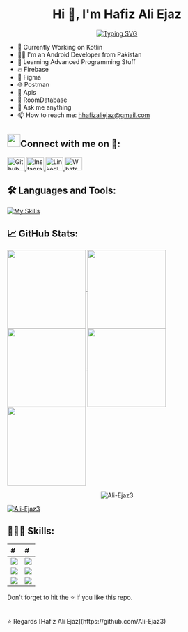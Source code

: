 <h1 align="center">Hi 👋, I'm Hafiz Ali Ejaz</h1>

<div align="center">
  <a href="https://git.io/typing-svg">
    <img src="https://readme-typing-svg.demolab.com?font=Roboto+Slab&weight=500&size=25&duration=4000&pause=500&color=FF8000&center=true&vCenter=true&width=665&height=55&lines=Hi+%F0%9F%91%8B%2C+I'm+Hafiz+Ali+Ejaz;%F0%9F%94%AD+I’m+currently+working+on+Java+and+Kotlin;%F0%9F%8C%B1+Learning+advanced+Programming+Stuff;%E2%9A%A1+Firebase;%F0%9F%93%AB+How+to+reach+me%3A+hhafizaliejaz%40gmail.com" alt="Typing SVG" />
  </a>
</div>



- 🔭 Currently Working on Kotlin
- 👨‍💻 I'm an Android Developer from Pakistan
- 🌱 Learning Advanced Programming Stuff
- 🔥 Firebase
- 🚀 Figma
- 🌐 Postman
- 📍 Apis
- 📃 RoomDatabase
- 💬 Ask me anything 
- 📫 How to reach me: hhafizaliejaz@gmail.com






  
  
<h2 align="left" > <img src="https://media.giphy.com/media/iY8CRBdQXODJSCERIr/giphy.gif" width="30" height="30" style="margin-center: 10px;">Connect with me on 🤝: </h2>

<div id="badges" align="left">
  <a href="https://github.com/Ali-Ejaz3/Ali-Ejaz3">
    <img src="https://raw.githubusercontent.com/rahuldkjain/github-profile-readme-generator/master/src/images/icons/Social/github.svg" alt="Github" height="30" width="40"/>
  </a>
  <a href="https://www.instagram.com/hali9250">
    <img src="https://raw.githubusercontent.com/rahuldkjain/github-profile-readme-generator/master/src/images/icons/Social/instagram.svg" alt="Instagram" height="30" width="40"/>
  </a>
  <a href="https://www.linkedin.com/in/ali-ejaz-775558201">
    <img src="https://raw.githubusercontent.com/rahuldkjain/github-profile-readme-generator/master/src/images/icons/Social/linked-in-alt.svg" alt="LinkedIn" height="30" width="40"/>
  </a>
  <a href="https://wa.me/+923064608462">
    <img src="https://raw.githubusercontent.com/rahuldkjain/github-profile-readme-generator/master/src/images/icons/Social/whatsapp.svg" alt="WhatsApp" height="30" width="40"/>
  </a>
</div>




<h2>🛠️ Languages and Tools:</h2>

[![My Skills](https://skillicons.dev/icons?i=java,kotlin,firebase,Apis,Postman,Figma,RoomDatabase,github,androidstudio,idea,stackoverflow,vscode)](https://skillicons.dev)


<h2>📈 GitHub Stats:</h2>

<div align="left">
  <a href="https://github.com/Salmanhy074">
    <img align="center" src="http://github-profile-summary-cards.vercel.app/api/cards/stats?username=Ali-Ejaz3&theme=2077" height="180em" />
    <img align="center" src="http://github-profile-summary-cards.vercel.app/api/cards/most-commit-language?username=Ali-Ejaz3&theme=2077" height="180em" />
    <img align="center" src="http://github-profile-summary-cards.vercel.app/api/cards/repos-per-language?username=Ali-Ejaz3&theme=2077" height="180em" />
    <img align="center" src="http://github-profile-summary-cards.vercel.app/api/cards/productive-time?username=Ali-Ejaz3&theme=2077" height="180em" />
    <img align="center" src="http://github-profile-summary-cards.vercel.app/api/cards/profile-details?username=Ali-Ejaz3&theme=2077" height="180em" />
  </a>
</div>

<p style="text-align: center;">
  <img src="https://github-readme-streak-stats.herokuapp.com/?user=Ali-Ejaz3&" alt="Ali-Ejaz3" />
</p>


<p align="left"> <a href="https://github.com/ryo-ma/github-profile-trophy"><img src="https://github-profile-trophy.vercel.app/?username=Ali-Ejaz3" alt="Ali-Ejaz3" /></a> </p>


<h2>🧑🏻‍💻 Skills:</h2>

| # | # |
| :------------ | :--------------- |
| <img src="https://img.shields.io/badge/-Java-0D1117?style=flat-square&logo=oracle&logoColor=F0DB4F"> | <img src="https://img.shields.io/badge/-Kotlin-0D1117?style=flat-square&logo=kotlin&logoColor=F0DB4F"> |
| <img src="https://img.shields.io/badge/-XML-0D1117?style=flat-square&logo=html5&logoColor=F0DB4F"> | <img src="https://img.shields.io/badge/-Firebase-0D1117?style=flat-square&logo=firebase&logoColor=F0DB4F"> |
| <img src="https://img.shields.io/badge/-API-0D1117?style=flat-square&logo=fastapi&logoColor=F0DB4F"> | <img src="https://img.shields.io/badge/-Material%20Design-0D1117?style=flat-square&logo=material-design&logoColor=F0DB4F"> |








Don't forget to hit the :star: if you like this repo.

<br>
⭐️ Regards [Hafiz Ali Ejaz](https://github.com/Ali-Ejaz3)
